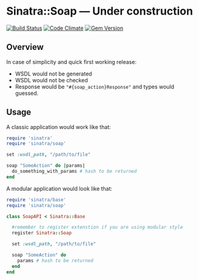 # Sinatra::Soap — Under construction

[![Build Status](https://travis-ci.org/IvanShamatov/sinatra-soap.png?branch=master)](https://travis-ci.org/IvanShamatov/sinatra-soap) [![Code Climate](https://codeclimate.com/github/IvanShamatov/sinatra-soap.png)](https://codeclimate.com/github/IvanShamatov/sinatra-soap) [![Gem Version](https://badge.fury.io/rb/sinatra-soap.png)](http://badge.fury.io/rb/sinatra-soap)

## Overview

In case of simplicity and quick first working release:
 
 - WSDL would not be generated
 - WSDL would not be checked
 - Response would be ```"#{soap_action}Response"``` and types would guessed.


## Usage

A classic application would work like that: 

```ruby
require 'sinatra'
require 'sinatra/soap'

set :wsdl_path, "/path/to/file"

soap "SomeAction" do |params|
  do_something_with_params # hash to be returned
end
```

A modular application would look like that:

```ruby
require 'sinatra/base'
require 'sinatra/soap'

class SoapAPI < Sinatra::Base

  #remember to register extenstion if you are using modular style
  register Sinatra::Soap 

  set :wsdl_path, "/path/to/file"

  soap "SomeAction" do 
    params # hash to be returned
  end
end
```






